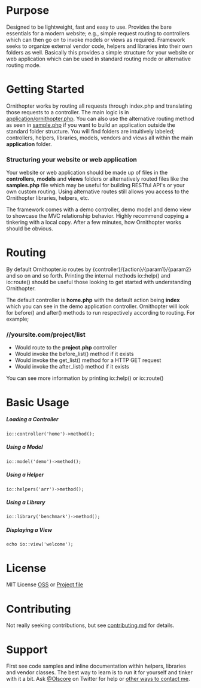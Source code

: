 # Purpose

Designed to be lightweight, fast and easy to use. Provides the bare essentials
for a modern website; e.g., simple request routing to controllers which can then
go on to invoke models or views as required. Framework seeks to organize external
vendor code, helpers and libraries into their own folders as well. Basically this
provides a simple structure for your website or web application which can be used
in standard routing mode or alternative routing mode.

# Getting Started

Ornithopter works by routing all requests through index.php and translating those
requests to a controller. The main logic is in [application/ornithopter.php][4]. You
can also use the alternative routing method as seen in [sample.php][5] if you want to
build an application outside the standard folder structure. You will find folders
are intuitively labeled; controllers, helpers, libraries, models, vendors and views
all within the main **application** folder.

### Structuring your website or web application

Your website or web application should be made up of files in the **controllers**,
**models** and **views** folders or alternatively routed files like the **samples.php**
file which may be useful for building RESTful API's or your own custom routing. Using
alternative routes still allows you access to the Ornithopter libraries, helpers, etc.

The framework comes with a demo controller, demo model and demo view to showcase the
MVC relationship behavior. Highly recommend copying a tinkering with a local copy. After
a few minutes, how Ornithopter works should be obvious.

# Routing

By default Ornithopter.io routes by {controller}/{action}/{param1}/{param2} and so
on and so forth. Printing the internal methods io::help() and io::route() should be
useful those looking to get started with understanding Ornithopter.

The default controller is **home.php** with the default action being **index** which
you can see in the demo application controller. Ornithopter will look for before() and
after() methods to run respectively according to routing. For example;

### //yoursite.com/project/list
 * Would route to the **project.php** controller
 * Would invoke the before_list() method if it exists
 * Would invoke the get_list() method for a HTTP GET request
 * Would invoke the after_list() method if it exists

You can see more information by printing io::help() or io::route()

# Basic Usage

##### Loading a Controller

	io::controller('home')->method();

##### Using a Model

	io::model('demo')->method();

##### Using a Helper

	io::helpers('arr')->method();

##### Using a Library

	io::library('benchmark')->method();

##### Displaying a View

	echo io::view('welcome');

# License

MIT License [OSS][6] or [Project file][7]

# Contributing

Not really seeking contributions, but see [contributing.md][1] for details.

# Support

First see code samples and inline documentation within helpers, libraries and
vendor classes. The best way to learn is to run it for yourself and tinker with
it a bit. Ask [@Olscore][2] on Twitter for help or [other ways to contact me][3].


[0]: http://ornithopter.io
[1]: https://github.com/olscore/ornithopter.io/blob/master/CONTRIBUTING.md
[2]: https://twitter.com/Olscore
[3]: http://coreyolson.me/
[4]: https://github.com/olscore/ornithopter.io/blob/master/application/ornithopter.php
[5]: https://github.com/olscore/ornithopter.io/blob/master/sample.php
[6]: https://opensource.org/licenses/MIT
[7]: https://github.com/olscore/ornithopter.io/blob/master/LICENSE.md
